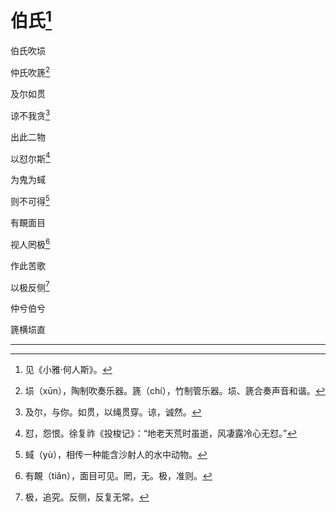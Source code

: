    

# 伯氏[^1]

伯氏吹埙

仲氏吹篪[^2]

及尔如贯

谅不我贪[^3]

出此二物

以怼尔斯[^4]

为鬼为蜮

则不可得[^5]

有靦面目

视人罔极[^6]

作此苦歌

以极反侧[^7]

仲兮伯兮

篪横埙直

* * *

[^1]: 见《小雅·何人斯》。
[^2]: 埙（xūn），陶制吹奏乐器。篪（chí），竹制管乐器。埙、篪合奏声音和谐。
[^3]: 及尔，与你。如贯，以绳贯穿。谅，诚然。
[^4]: 怼，怨恨。徐复祚《投梭记》：“地老天荒时虽逝，风凄露冷心无怼。”
[^5]: 蜮（yù），相传一种能含沙射人的水中动物。
[^6]: 有靦（tiǎn），面目可见。罔，无。极，准则。
[^7]: 极，追究。反侧，反复无常。